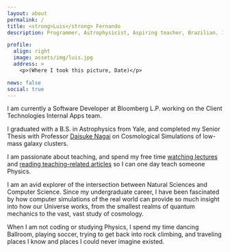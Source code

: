 ```yaml
---
layout: about
permalink: /
title: <strong>Luis</strong> Fernando
description: Programmer, Astrophysicist, Aspiring teacher, Brazilian. In no particular order.

profile:
  align: right
  image: assets/img/luis.jpg
  address: >
    <p>(Where I took this picture, Date)</p>

news: false
social: true
---
```


I am currently a Software Developer at Bloomberg L.P. working on the Client Technologies Internal Apps team.

I graduated with a B.S. in Astrophysics from Yale, and completed my Senior Thesis with Professor [Daisuke Nagai](http://www.astro.yale.edu/nagai/Welcome.html) on Cosmological Simulations of low-mass galaxy clusters.

I am passionate about teaching, and spend my free time [watching lectures](https://www.youtube.com/watch?v=f27bh4CIky4&list=PLLom0wCJlLFz_nsybvEMRPyZdOYopQmWV) and [reading teaching-related articles](https://www.physics.umd.edu/perg/qm/qmcourse/NewModel/research/whatwork/index.htm) so I can one day teach someone Physics.

I am an avid explorer of the intersection between Natural Sciences and Computer Science. Since my undergraduate career, I have been fascinated by how computer simulations of the real world can provide so much insight into how our Universe works, from the smallest realms of quantum mechanics to the vast, vast study of cosmology.

When I am not coding or studying Physics, I spend my time dancing Ballroom, playing soccer, trying to get back into rock climbing, and traveling places I know and places I could never imagine existed.
